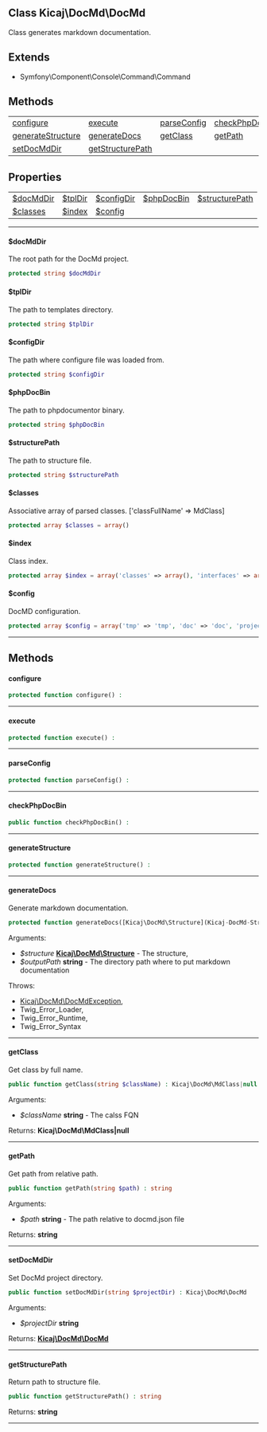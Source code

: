 ## Class Kicaj\DocMd\DocMd
Class generates markdown documentation.

## Extends

- Symfony\Component\Console\Command\Command

## Methods

|                                          |                                          |                                          |                                          |
| ---------------------------------------- | ---------------------------------------- | ---------------------------------------- | ---------------------------------------- |
|         [configure](#configure)          |           [execute](#execute)            |       [parseConfig](#parseconfig)        |    [checkPhpDocBin](#checkphpdocbin)     |
| [generateStructure](#generatestructure)  |      [generateDocs](#generatedocs)       |          [getClass](#getclass)           |           [getPath](#getpath)            |
|       [setDocMdDir](#setdocmddir)        |  [getStructurePath](#getstructurepath)   |                  [](#)                   |                  [](#)                   |

## Properties

|                                    |                                    |                                    |                                    |                                    |
| ---------------------------------- | ---------------------------------- | ---------------------------------- | ---------------------------------- | ---------------------------------- |
|       [$docMdDir](#docmddir)       |         [$tplDir](#tpldir)         |      [$configDir](#configdir)      |      [$phpDocBin](#phpdocbin)      |  [$structurePath](#structurepath)  |
|        [$classes](#classes)        |          [$index](#index)          |         [$config](#config)         |               [](#)                |               [](#)                |

-------

#### $docMdDir
The root path for the DocMd project.

```php
protected string $docMdDir
```

#### $tplDir
The path to templates directory.

```php
protected string $tplDir
```

#### $configDir
The path where configure file was loaded from.

```php
protected string $configDir
```

#### $phpDocBin
The path to phpdocumentor binary.

```php
protected string $phpDocBin
```

#### $structurePath
The path to structure file.

```php
protected string $structurePath
```

#### $classes
Associative array of parsed classes.
[&#039;classFullName&#039; =&gt; MdClass]
```php
protected array $classes = array()
```

#### $index
Class index.

```php
protected array $index = array('classes' => array(), 'interfaces' => array(), 'traits' => array())
```

#### $config
DocMD configuration.

```php
protected array $config = array('tmp' => 'tmp', 'doc' => 'doc', 'project_name' => 'Unknown project', 'exclude' => array())
```

-------
## Methods
#### configure

```php
protected function configure() : 
```

-------
#### execute

```php
protected function execute() : 
```

-------
#### parseConfig

```php
protected function parseConfig() : 
```

-------
#### checkPhpDocBin

```php
public function checkPhpDocBin() : 
```

-------
#### generateStructure

```php
protected function generateStructure() : 
```

-------
#### generateDocs
Generate markdown documentation.
```php
protected function generateDocs([Kicaj\DocMd\Structure](Kicaj-DocMd-Structure.md) $structure, string $outputPath) : 
```
Arguments:
- _$structure_ **[Kicaj\DocMd\Structure](Kicaj-DocMd-Structure.md)** - The structure, 
- _$outputPath_ **string** - The directory path where to put markdown documentation

Throws:
- [Kicaj\DocMd\DocMdException](Kicaj-DocMd-DocMdException.md), 
- Twig_Error_Loader, 
- Twig_Error_Runtime, 
- Twig_Error_Syntax

-------
#### getClass
Get class by full name.
```php
public function getClass(string $className) : Kicaj\DocMd\MdClass|null
```
Arguments:
- _$className_ **string** - The calss FQN

Returns: **Kicaj\DocMd\MdClass|null**

-------
#### getPath
Get path from relative path.
```php
public function getPath(string $path) : string
```
Arguments:
- _$path_ **string** - The path relative to docmd.json file

Returns: **string**

-------
#### setDocMdDir
Set DocMd project directory.
```php
public function setDocMdDir(string $projectDir) : Kicaj\DocMd\DocMd
```
Arguments:
- _$projectDir_ **string**

Returns: **[Kicaj\DocMd\DocMd](Kicaj-DocMd-DocMd.md)**

-------
#### getStructurePath
Return path to structure file.
```php
public function getStructurePath() : string
```

Returns: **string**

-------
